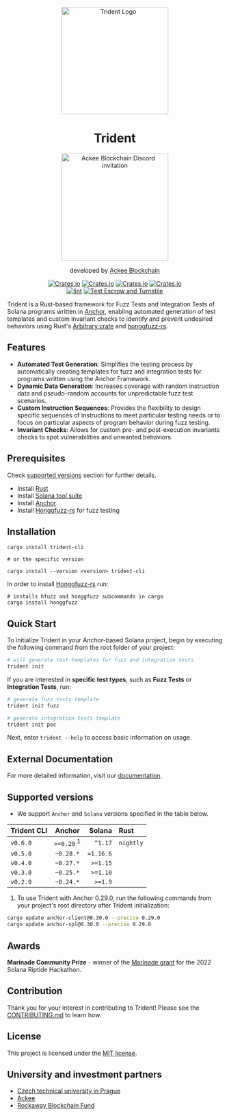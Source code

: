 <div align="center">
  <img height="250" width="250" src="documentation/docs/images/Badge_Trdelnik.png" alt="Trident Logo"/>

  # Trident

  <a href="https://discord.gg/x7qXXnGCsa">
    <img src="https://discordapp.com/api/guilds/867746290678104064/widget.png?style=banner2" width="250" title="AckeeBlockchain/Trident discord" alt="Ackee Blockchain Discord invitation">
  </a>

  developed by [Ackee Blockchain](https://ackeeblockchain.com)

  [![Crates.io](https://img.shields.io/crates/v/trident-cli?label=CLI)](https://crates.io/crates/trident-cli)
  [![Crates.io](https://img.shields.io/crates/v/trident-test?label=Test)](https://crates.io/crates/trident-test)
  [![Crates.io](https://img.shields.io/crates/v/trident-client?label=Client)](https://crates.io/crates/trident-client)
  [![Crates.io](https://img.shields.io/crates/v/trident-explorer?label=Explorer)](https://crates.io/crates/trident-explorer)
  <br />
  [![lint](https://github.com/Ackee-Blockchain/trident/actions/workflows/lint.yml/badge.svg)](https://github.com/Ackee-Blockchain/trident/actions/workflows/lint.yml)
  [![Test Escrow and Turnstile](https://github.com/Ackee-Blockchain/trident/actions/workflows/run_examples.yml/badge.svg)](https://github.com/Ackee-Blockchain/trident/actions/workflows/run_examples.yml)
</div>

Trident is a Rust-based framework for Fuzz Tests and Integration Tests of Solana programs written in [Anchor](https://www.anchor-lang.com/), enabling automated generation of test templates and custom invariant checks to identify and prevent undesired behaviors using Rust's [Arbitrary crate](https://docs.rs/arbitrary/latest/arbitrary/) and [honggfuzz-rs](https://github.com/rust-fuzz/honggfuzz-rs).


## Features



- **Automated Test Generation**: Simplifies the testing process by automatically creating templates for fuzz and integration tests for programs written using the Anchor Framework.
- **Dynamic Data Generation**: Increases coverage with random instruction data and pseudo-random accounts for unpredictable fuzz test scenarios.
- **Custom Instruction Sequences**: Provides the flexibility to design specific sequences of instructions to meet particular testing needs or to focus on particular aspects of program behavior during fuzz testing.
- **Invariant Checks**: Allows for custom pre- and post-execution invariants checks to spot vulnerabilities and unwanted behaviors.

## Prerequisites
Check [supported versions](#supported-versions) section for further details.
- Install [Rust](https://www.rust-lang.org/tools/install)
- Install [Solana tool suite](https://docs.solana.com/cli/install-solana-cli-tools)
- Install [Anchor](https://www.anchor-lang.com/docs/installation)
- Install [Honggfuzz-rs](https://github.com/rust-fuzz/honggfuzz-rs#how-to-use-this-crate) for fuzz testing

## Installation

```shell
cargo install trident-cli

# or the specific version

cargo install --version <version> trident-cli
```

In order to install [Honggfuzz-rs](https://github.com/rust-fuzz/honggfuzz-rs#how-to-use-this-crate) run:
```shell
# installs hfuzz and honggfuzz subcommands in cargo
cargo install honggfuzz
```
## Quick Start
To initialize Trident in your Anchor-based Solana project, begin by executing the following command from the root folder of your project:
```bash
# will generate test templates for fuzz and integration tests
trident init
```
If you are interested in **specific test types**, such as **Fuzz Tests** or **Integration Tests**, run:
```bash
# generate fuzz tests template
trident init fuzz
```
```bash
# generate integration tests template
trident init poc
```
Next, enter `trident --help` to access basic information on usage.

## External Documentation
For more detailed information, visit our [documentation](http://127.0.0.1:8000/trident/docs/).



## Supported versions

- We support `Anchor` and `Solana` versions specified in the table below.

| Trident CLI  |  Anchor                 |   Solana  |          Rust          |
|--------------|:-----------------------:|----------:|:-----------------------|
| `v0.6.0`     | `>=0.29` <sup>1</sup>   | `^1.17`   |  `nightly`             |
| `v0.5.0`     | `~0.28.*`               | `=1.16.6` |                        |
| `v0.4.0`     | `~0.27.*`               | `>=1.15`  |                        |
| `v0.3.0`     | `~0.25.*`               | `>=1.10`  |                        |
| `v0.2.0`     | `~0.24.*`               |  `>=1.9`  |                        |

1. To use Trident with Anchor 0.29.0, run the following commands from your project's root directory after Trident initialization:
```bash
cargo update anchor-client@0.30.0 --precise 0.29.0
cargo update anchor-spl@0.30.0 --precise 0.29.0
```



## Awards

**Marinade Community Prize** - winner of the [Marinade grant](https://solana.blog/riptide-hackathon-winners/) for the 2022 Solana Riptide Hackathon.

## Contribution

Thank you for your interest in contributing to Trident! Please see the [CONTRIBUTING.md](./CONTRIBUTING.md) to learn how.

## License

This project is licensed under the [MIT license](https://github.com/Ackee-Blockchain/trident/blob/master/LICENSE).

## University and investment partners

- [Czech technical university in Prague](https://www.cvut.cz/en)
- [Ackee](https://www.ackee.cz/)
- [Rockaway Blockchain Fund](https://rbf.capital/)
